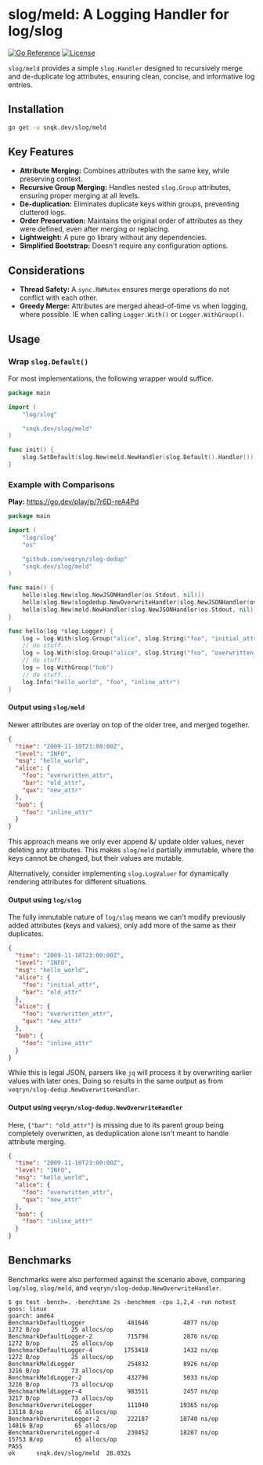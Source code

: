 # slog/meld: A Logging Handler for log/slog

[![Go Reference](https://pkg.go.dev/badge/snqk.dev/slog/meld.svg)](https://pkg.go.dev/snqk.dev/slog/meld)
[![License](https://img.shields.io/badge/License-MIT-blue.svg)](https://opensource.org/licenses/MIT)

`slog/meld` provides a simple `slog.Handler` designed to recursively merge and de-duplicate log attributes, ensuring
clean, concise, and informative log entries.

## Installation

```bash
go get -u snqk.dev/slog/meld
```

## Key Features

* **Attribute Merging:** Combines attributes with the same key, while preserving context.
* **Recursive Group Merging:**  Handles nested `slog.Group` attributes, ensuring proper merging at all levels.
* **De-duplication:** Eliminates duplicate keys within groups, preventing cluttered logs.
* **Order Preservation:** Maintains the original order of attributes as they were defined, even after merging or replacing.
* **Lightweight:** A pure go library without any dependencies.
* **Simplified Bootstrap:** Doesn't require any configuration options.

## Considerations

* **Thread Safety:** A `sync.RWMutex` ensures merge operations do not conflict with each other.
* **Greedy Merge:** Attributes are merged ahead-of-time vs when logging, where possible. IE when calling `Logger.With()`
  or `Logger.WithGroup()`.

## Usage

### Wrap `slog.Default()`

For most implementations, the following wrapper would suffice.

```go
package main

import (
	"log/slog"

	"snqk.dev/slog/meld"
)

func init() {
	slog.SetDefault(slog.New(meld.NewHandler(slog.Default().Handler())))
}
```

### Example with Comparisons

**Play:** https://go.dev/play/p/7r6D-reA4Pd

```go
package main

import (
	"log/slog"
	"os"

	"github.com/veqryn/slog-dedup"
	"snqk.dev/slog/meld"
)

func main() {
	hello(slog.New(slog.NewJSONHandler(os.Stdout, nil)))
	hello(slog.New(slogdedup.NewOverwriteHandler(slog.NewJSONHandler(os.Stdout, nil), nil)))
	hello(slog.New(meld.NewHandler(slog.NewJSONHandler(os.Stdout, nil))))
}

func hello(log *slog.Logger) {
	log = log.With(slog.Group("alice", slog.String("foo", "initial_attr"), slog.String("bar", "old_attr")))
	// do stuff...
	log = log.With(slog.Group("alice", slog.String("foo", "overwritten_attr"), slog.String("qux", "new_attr")))
	// do stuff...
	log = log.WithGroup("bob")
	// do stuff...
	log.Info("hello_world", "foo", "inline_attr")
}
```

#### Output using `slog/meld`

Newer attributes are overlay on top of the older tree, and merged together.

```json
{
  "time": "2009-11-10T23:00:00Z",
  "level": "INFO",
  "msg": "hello_world",
  "alice": {
    "foo": "overwritten_attr",
    "bar": "old_attr",
    "qux": "new_attr"
  },
  "bob": {
    "foo": "inline_attr"
  }
}
```

This approach means we only ever append &/ update older values, never deleting any attributes.
This makes `slog/meld` partially immutable, where the keys cannot be changed, but their values are mutable.

Alternatively, consider implementing `slog.LogValuer` for dynamically rendering attributes for different situations.

#### Output using `log/slog`

The fully immutable nature of `log/slog` means we can't modify previously added attributes (keys and values), only add more of the same as their duplicates.

```json
{
  "time": "2009-11-10T23:00:00Z",
  "level": "INFO",
  "msg": "hello_world",
  "alice": {
    "foo": "initial_attr",
    "bar": "old_attr"
  },
  "alice": {
    "foo": "overwritten_attr",
    "qux": "new_attr"
  },
  "bob": {
    "foo": "inline_attr"
  }
}
```

While this is legal JSON, parsers like `jq` will process it by overwriting earlier values with later ones.
Doing so results in the same output as from `veqryn/slog-dedup.NewOverwriteHandler`.

#### Output using `veqryn/slog-dedup.NewOverwriteHandler`

Here, `{"bar": "old_attr"}` is missing due to its parent group being completely overwritten, as deduplication alone isn't meant to handle attribute merging.

```json
{
  "time": "2009-11-10T23:00:00Z",
  "level": "INFO",
  "msg": "hello_world",
  "alice": {
    "foo": "overwritten_attr",
    "qux": "new_attr"
  },
  "bob": {
    "foo": "inline_attr"
  }
}
```

## Benchmarks

Benchmarks were also performed against the scenario above, comparing `log/slog`, `slog/meld`, and
`veqryn/slog-dedup.NewOverwriteHandler`.

```
$ go test -bench=. -benchtime 2s -benchmem -cpu 1,2,4 -run notest
goos: linux
goarch: amd64
BenchmarkDefaultLogger       	  481646	      4877 ns/op	    1272 B/op	      25 allocs/op
BenchmarkDefaultLogger-2     	  715798	      2876 ns/op	    1272 B/op	      25 allocs/op
BenchmarkDefaultLogger-4     	 1753418	      1432 ns/op	    1272 B/op	      25 allocs/op
BenchmarkMeldLogger          	  254832	      8926 ns/op	    3216 B/op	      73 allocs/op
BenchmarkMeldLogger-2        	  432796	      5033 ns/op	    3216 B/op	      73 allocs/op
BenchmarkMeldLogger-4        	  983511	      2457 ns/op	    3217 B/op	      73 allocs/op
BenchmarkOverwriteLogger     	  111040	     19365 ns/op	   13118 B/op	      65 allocs/op
BenchmarkOverwriteLogger-2   	  222187	     10740 ns/op	   14016 B/op	      65 allocs/op
BenchmarkOverwriteLogger-4   	  230452	     18207 ns/op	   15753 B/op	      65 allocs/op
PASS
ok  	snqk.dev/slog/meld	28.032s
```
